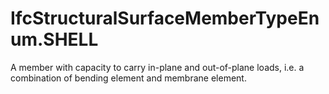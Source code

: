 IfcStructuralSurfaceMemberTypeEnum.SHELL
========================================
A member with capacity to carry in-plane and out-of-plane loads, i.e. a
combination of bending element and membrane element.


